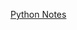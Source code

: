 [Python Notes](https://hackermayankyadav.notion.site/Python-by-Saurabh-Shukla-f7b9cb1138854098aed2b098e80ccac3)
